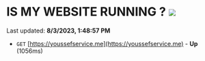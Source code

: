 # IS MY WEBSITE RUNNING ? [![](https://img.shields.io/static/v1?label=Sponsor&message=%E2%9D%A4&logo=GitHub&color=%23fe8e86)](https://github.com/sponsors/<username>)

Last updated: **8/3/2023, 1:48:57 PM**

- `GET` [https://youssefservice.me](https://youssefservice.me) - **Up** (1056ms)
